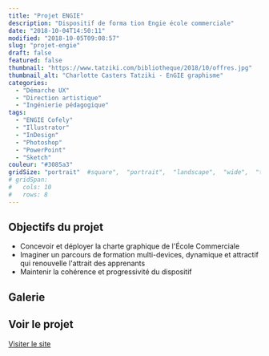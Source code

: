 ```yaml
---
title: "Projet ENGIE"
description: "Dispositif de forma tion Engie école commerciale"
date: "2018-10-04T14:50:11"
modified: "2018-10-05T09:08:57"
slug: "projet-engie"
draft: false
featured: false
thumbnail: "https://www.tatziki.com/bibliotheque/2018/10/offres.jpg"
thumbnail_alt: "Charlotte Casters Tatziki - EnGIE graphisme"
categories:
  - "Démarche UX"
  - "Direction artistique"
  - "Ingénierie pédagogique"
tags:
  - "ENGIE Cofely"
  - "Illustrator"
  - "InDesign"
  - "Photoshop"
  - "PowerPoint"
  - "Sketch"
couleur: "#3085a3"
gridSize: "portrait"  #square",  "portrait",  "landscape",  "wide",  "tall",  "feat",  "mini",
# gridSpan:
#   cols: 10
#   rows: 8
---
```


## Objectifs du projet

- Concevoir et déployer la charte graphique de l'École Commerciale
- Imaginer un parcours de formation multi-devices, dynamique et attractif qui renouvelle l'attrait des apprenants
- Maintenir la cohérence et progressivité du dispositif

## Galerie

<!-- TODO: Ajouter les images du projet -->

## Voir le projet

[Visiter le site](https://www.tatziki.com/projet-engie/)
